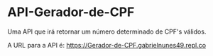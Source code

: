 # API-Gerador-de-CPF
Uma API que irá retornar um número determinado de CPF's válidos.

A URL para a API é: https://Gerador-de-CPF.gabrielnunes49.repl.co
